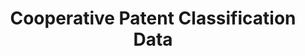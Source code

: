 ---
layout: default
bigquery: https://console.cloud.google.com/bigquery?p=patents-public-data&d=cpc&page=dataset
citation: '“Cooperative Patent Classification” by the EPO and USPTO, for public use. '
contributors: EPO, USPTO
cost: None
description: Cooperative Patent Classification Data contains the scheme and definitions
  of the Cooperative Patent Classification system for classifying patent documents.
  The CPC is the result of a partnership between the EPO and the USPTO in their joint
  effort to develop a common, internationally compatible classification system for
  technical documents, in particular patent publications, which will be used by both
  offices in the patent granting process
documentation: https://www.cooperativepatentclassification.org/cpcSchemeAndDefinitions
last_edit: 04/12/2022, 09:59:57
location: https://www.cooperativepatentclassification.org/index
maintained_by: USPTO, EPO
schema_fields:
- ipc_concordant
- additional_only
- synonyms
- date_revised
- definition
- informativeReferences
- child_groups
- residualReferences
- status
- title_full
- ipcConcordant
- notAllocatable
- parents
- residual_references
- glossary
- not_allocatable
- applicationReferences
- limiting_references
- children
- dateRevised
- titleFull
- childGroups
- application_references
- title_part
- level
- breakdownCode
- breakdown_code
- sizeCache
- symbol
- limitingReferences
- informative_references
- titlePart
shortname: cooperative_patent_classification
tags:
- patents
- science
title: Cooperative Patent Classification Data
uuid: 984374a7-16e9-4b35-9445-458daceb01bf
---